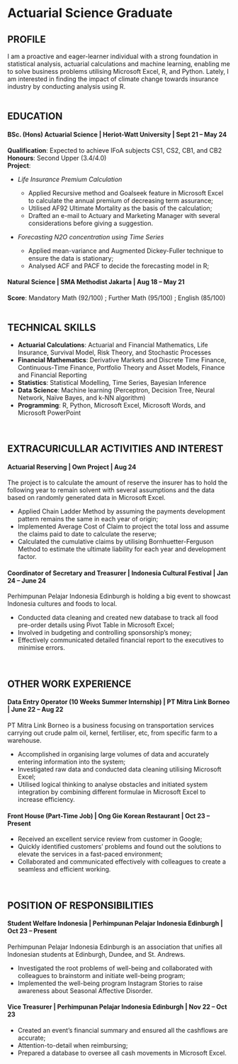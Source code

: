 # Actuarial Science Graduate


## PROFILE
I am a proactive and eager-learner individual with a strong foundation in statistical analysis, actuarial calculations and machine learning, enabling me to solve business problems utilising Microsoft Excel, R, and Python. Lately, I am interested in finding the impact of climate change towards insurance industry by conducting analysis using R. <br><br>

## EDUCATION
#### BSc. (Hons) Actuarial Science | Heriot-Watt University | Sept 21 – May 24
**Qualification**: Expected to achieve IFoA subjects CS1, CS2, CB1, and CB2 <br>
**Honours**: Second Upper (3.4/4.0) <br>
**Project**: 
-  *Life Insurance Premium Calculation* <br>
   - Applied Recursive method and Goalseek feature in Microsoft Excel to calculate the annual premium of decreasing term assurance; <br>
   - Utilised AF92 Ultimate Mortality as the basis of the calculation; <br>
   - Drafted an e-mail to Actuary and Marketing Manager with several considerations before giving a suggestion. <br>

-  *Forecasting N2O concentration using Time Series* <br>
   - Applied mean-variance and Augmented Dickey-Fuller technique to ensure the data is stationary; <br>
   - Analysed ACF and PACF to decide the forecasting model in R; <br>


#### Natural Science | SMA Methodist Jakarta | Aug 18 – May 21
**Score**: Mandatory Math (92/100) ; Further Math (95/100) ; English (85/100) <br>
<br>



## TECHNICAL SKILLS

- **Actuarial Calculations**: Actuarial and Financial Mathematics, Life Insurance, Survival Model, Risk Theory, and Stochastic Processes <br>
- **Financial Mathematics**: Derivative Markets and Discrete Time Finance, Continuous-Time Finance, Portfolio Theory and Asset Models, Finance and Financial Reporting <br>
- **Statistics**: Statistical Modelling, Time Series, Bayesian Inference <br>
- **Data Science**: Machine learning (Perceptron, Decision Tree, Neural Network, Naïve Bayes, and k-NN algorithm) <br>
- **Programming**: R, Python, Microsoft Excel, Microsoft Words, and Microsoft PowerPoint <br>
<br>


## EXTRACURICULLAR ACTIVITIES AND INTEREST

#### Actuarial Reserving | Own Project | Aug 24 
The project is to calculate the amount of reserve the insurer has to hold the following year to remain solvent with several assumptions and the data based on randomly generated data in Microsoft Excel. <br>
- Applied Chain Ladder Method by assuming the payments development pattern remains the same in each year of origin; <br>
- Implemented Average Cost of Claim to project the total loss and assume the claims paid to date to calculate the reserve; <br>
- Calculated the cumulative claims by utilising Bornhuetter-Ferguson Method to estimate the ultimate liability for each year and development factor.

#### Coordinator of Secretary and Treasurer | Indonesia Cultural Festival | Jan 24 – June 24 

Perhimpunan Pelajar Indonesia Edinburgh is holding a big event to showcast Indonesia cultures and foods to local. <br>
- Conducted data cleaning and created new database to track all food pre-order details using Pivot Table in Microsoft Excel; <br>
- Involved in budgeting and controlling sponsorship’s money; <br>
- Effectively communicated detailed financial report to the executives to minimise errors. <br>
<br>

## OTHER WORK EXPERIENCE
#### Data Entry Operator (10 Weeks Summer Internship) | PT Mitra Link Borneo | June 22 – Aug 22

PT Mitra Link Borneo is a business focusing on transportation services carrying out crude palm oil, kernel, fertiliser, etc, from specific farm to a warehouse.
- Accomplished in organising large volumes of data and accurately entering information into the system; <br>
- Investigated raw data and conducted data cleaning utilising Microsoft Excel; <br>
- Utilised logical thinking to analyse obstacles and initiated system integration by combining different formulae in Microsoft Excel to increase efficiency. <br>

#### Front House (Part-Time Job) | Ong Gie Korean Restaurant | Oct 23 – Present
- Received an excellent service review from customer in Google; <br>
- Quickly identified customers’ problems and found out the solutions to elevate the services in a fast-paced environment; <br>
- Collaborated and communicated effectively with colleagues to create a seamless and efficient working. <br>
<br>

## POSITION OF RESPONSIBILITIES
#### Student Welfare Indonesia | Perhimpunan Pelajar Indonesia Edinburgh | Oct 23 – Present
Perhimpunan Pelajar Indonesia Edinburgh is an association that unifies all Indonesian students at Edinburgh, Dundee, and St. Andrews.
- Investigated the root problems of well-being and collaborated with colleagues to brainstorm and initiate well-being program; <br>
- Implemented the well-being program Instagram Stories to raise awareness about Seasonal Affective Disorder. <br>

#### Vice Treasurer | Perhimpunan Pelajar Indonesia Edinburgh | Nov 22 – Oct 23
- Created an event’s financial summary and ensured all the cashflows are accurate; <br>
- Attention-to-detail when reimbursing; <br>
- Prepared a database to oversee all cash movements in Microsoft Excel. <br>

